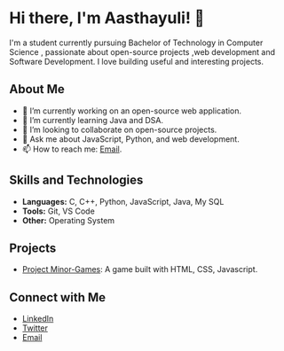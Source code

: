 # Hi there, I'm Aasthayuli! 👋

I'm a student currently pursuing Bachelor of Technology in Computer Science , passionate about open-source projects ,web development and Software Development. I love building useful and interesting projects.

## About Me

- 🔭 I’m currently working on an open-source web application.
- 🌱 I’m currently learning Java and DSA.
- 👯 I’m looking to collaborate on open-source projects.
- 💬 Ask me about JavaScript, Python, and web development.
- 📫 How to reach me: [Email](aasthayuli2000@gmail.com).

## Skills and Technologies

- **Languages:**  C, C++, Python, JavaScript, Java, My SQL
- **Tools:** Git, VS Code
- **Other:** Operating System

## Projects

- [Project Minor-Games](https://github.com/Aasthayuli/Learning-JavaScript/tree/main/rock%20paper%20scissors): A game built with HTML, CSS, Javascript.

## Connect with Me

- [LinkedIn](www.linkedin.com/in/aasthayuli-b72662257)
- [Twitter](https://x.com/aasthayuli9821)
- [Email](mailto:aasthayuli2000@gmail.com)
